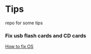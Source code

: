 # Tips
repo  for some tips <br/>

### Fix usb flash cards and CD cards
[How to fix OS](fix-os-for-usb.MD) 

